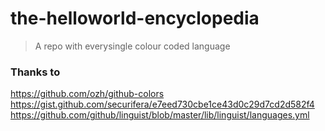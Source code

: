 # the-helloworld-encyclopedia


> A repo with everysingle colour coded language 

### Thanks to
https://github.com/ozh/github-colors <br>
https://gist.github.com/securifera/e7eed730cbe1ce43d0c29d7cd2d582f4 <br>
https://github.com/github/linguist/blob/master/lib/linguist/languages.yml <br>
